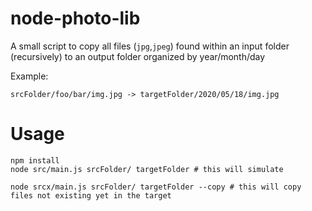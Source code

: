 # node-photo-lib

A small script to copy all files (`jpg`,`jpeg`) found within an input folder (recursively) to an output folder organized by year/month/day

Example:

    srcFolder/foo/bar/img.jpg -> targetFolder/2020/05/18/img.jpg


# Usage

    npm install
    node src/main.js srcFolder/ targetFolder # this will simulate

    node srcx/main.js srcFolder/ targetFolder --copy # this will copy files not existing yet in the target 
